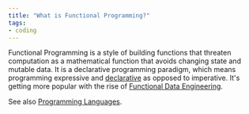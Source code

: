 ```yaml
---
title: "What is Functional Programming?"
tags:
- coding
---
```


Functional Programming is a style of building functions that threaten computation as a mathematical function that avoids changing state and mutable data. It is a declarative programming paradigm, which means programming expressive and [declarative](https://airbyte.com/blog/data-orchestration-trends) as opposed to imperative. It's getting more popular with the rise of [Functional Data Engineering](term/functional%20data%20engineering.md).

See also [Programming Languages](term/programming%20languages.md).